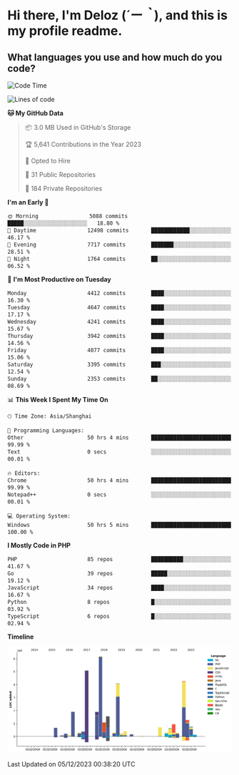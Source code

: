 # **Hi there, I'm Deloz (*´ー｀*), and this is my profile readme.**

## **What languages you use and how much do you code?**

<!--START_SECTION:waka-->
![Code Time](http://img.shields.io/badge/Code%20Time-2%2C918%20hrs%2049%20mins-blue)

![Lines of code](https://img.shields.io/badge/From%20Hello%20World%20I%27ve%20Written-33.6%20million%20lines%20of%20code-blue)

**🐱 My GitHub Data** 

> 📦 3.0 MB Used in GitHub's Storage 
 > 
> 🏆 5,641 Contributions in the Year 2023
 > 
> 💼 Opted to Hire
 > 
> 📜 31 Public Repositories 
 > 
> 🔑 184 Private Repositories 
 > 
**I'm an Early 🐤** 

```text
🌞 Morning                5088 commits        █████░░░░░░░░░░░░░░░░░░░░   18.80 % 
🌆 Daytime                12498 commits       ████████████░░░░░░░░░░░░░   46.17 % 
🌃 Evening                7717 commits        ███████░░░░░░░░░░░░░░░░░░   28.51 % 
🌙 Night                  1764 commits        ██░░░░░░░░░░░░░░░░░░░░░░░   06.52 % 
```
📅 **I'm Most Productive on Tuesday** 

```text
Monday                   4412 commits        ████░░░░░░░░░░░░░░░░░░░░░   16.30 % 
Tuesday                  4647 commits        ████░░░░░░░░░░░░░░░░░░░░░   17.17 % 
Wednesday                4241 commits        ████░░░░░░░░░░░░░░░░░░░░░   15.67 % 
Thursday                 3942 commits        ████░░░░░░░░░░░░░░░░░░░░░   14.56 % 
Friday                   4077 commits        ████░░░░░░░░░░░░░░░░░░░░░   15.06 % 
Saturday                 3395 commits        ███░░░░░░░░░░░░░░░░░░░░░░   12.54 % 
Sunday                   2353 commits        ██░░░░░░░░░░░░░░░░░░░░░░░   08.69 % 
```


📊 **This Week I Spent My Time On** 

```text
🕑︎ Time Zone: Asia/Shanghai

💬 Programming Languages: 
Other                    50 hrs 4 mins       █████████████████████████   99.99 % 
Text                     0 secs              ░░░░░░░░░░░░░░░░░░░░░░░░░   00.01 % 

🔥 Editors: 
Chrome                   50 hrs 4 mins       █████████████████████████   99.99 % 
Notepad++                0 secs              ░░░░░░░░░░░░░░░░░░░░░░░░░   00.01 % 

💻 Operating System: 
Windows                  50 hrs 5 mins       █████████████████████████   100.00 % 
```

**I Mostly Code in PHP** 

```text
PHP                      85 repos            ██████████░░░░░░░░░░░░░░░   41.67 % 
Go                       39 repos            █████░░░░░░░░░░░░░░░░░░░░   19.12 % 
JavaScript               34 repos            ████░░░░░░░░░░░░░░░░░░░░░   16.67 % 
Python                   8 repos             █░░░░░░░░░░░░░░░░░░░░░░░░   03.92 % 
TypeScript               6 repos             █░░░░░░░░░░░░░░░░░░░░░░░░   02.94 % 
```



**Timeline**

![Lines of Code chart](https://raw.githubusercontent.com/deloz/deloz/main/assets/bar_graph.png)


 Last Updated on 05/12/2023 00:38:20 UTC
<!--END_SECTION:waka-->
